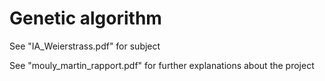 <h1>Genetic algorithm</h1>

See "IA_Weierstrass.pdf" for subject

See "mouly_martin_rapport.pdf" for further explanations about the project
